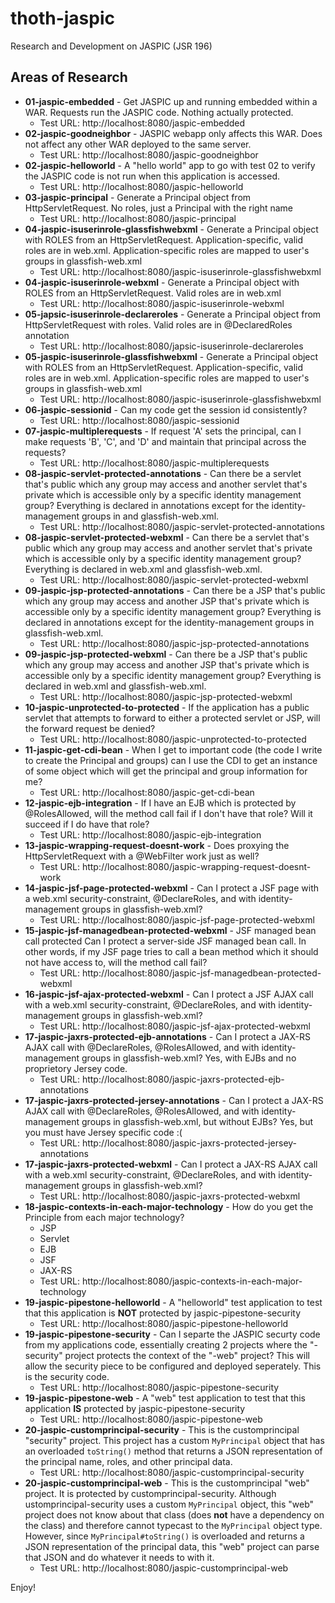 # thoth-jaspic

Research and Development on JASPIC (JSR 196)

Areas of Research
------------------

* **01-jaspic-embedded** - Get JASPIC up and running embedded within a WAR.  Requests run the JASPIC code.  Nothing actually protected.
  * Test URL: http://localhost:8080/jaspic-embedded
* **02-jaspic-goodneighbor** - JASPIC webapp only affects this WAR.  Does not affect any other WAR deployed to the same server.
  * Test URL: http://localhost:8080/jaspic-goodneighbor
* **02-jaspic-helloworld** - A "hello world" app to go with test 02 to verify the JASPIC code is not run when this application is accessed. 
  * Test URL: http://localhost:8080/jaspic-helloworld
* **03-jaspic-principal** - Generate a Principal object from HttpServletRequest.
            No roles, just a Principal with the right name
  * Test URL: http://localhost:8080/jaspic-principal
* **04-jaspic-isuserinrole-glassfishwebxml** - Generate a Principal object with ROLES from an HttpServletRequest. 
            Application-specific, valid roles are in web.xml.  Application-specific
            roles are mapped to user's groups in glassfish-web.xml
  * Test URL: http://localhost:8080/jaspic-isuserinrole-glassfishwebxml
* **04-jaspic-isuserinrole-webxml** - Generate a Principal object with ROLES from an HttpServletRequest. 
            Valid roles are in web.xml
  * Test URL: http://localhost:8080/jaspic-isuserinrole-webxml
* **05-japsic-isuserinrole-declareroles** - Generate a Principal object from HttpServletRequest with roles. 
            Valid roles are in @DeclaredRoles annotation
  * Test URL: http://localhost:8080/japsic-isuserinrole-declareroles
* **05-jaspic-isuserinrole-glassfishwebxml** - Generate a Principal object with ROLES from an HttpServletRequest. 
            Application-specific, valid roles are in web.xml.  Application-specific
            roles are mapped to user's groups in glassfish-web.xml
  * Test URL: http://localhost:8080/jaspic-isuserinrole-glassfishwebxml
* **06-jaspic-sessionid** - Can my code get the session id consistently?
  * Test URL: http://localhost:8080/jaspic-sessionid
* **07-jaspic-multiplerequests** - If request 'A' sets the principal, can I make requests 'B', 'C', and
            'D' and maintain that principal across the requests?
  * Test URL: http://localhost:8080/jaspic-multiplerequests
* **08-jaspic-servlet-protected-annotations** - Can there be a servlet that's public which any group may access and
            another servlet that's private which is accessible only by a specific 
            identity management group? Everything is declared in annotations 
            except for the identity-management groups in and glassfish-web.xml. 
  * Test URL: http://localhost:8080/jaspic-servlet-protected-annotations
* **08-jaspic-servlet-protected-webxml** - Can there be a servlet that's public which any group may access and
            another servlet that's private which is accessible only by a specific 
            identity management group?Everything is declared in web.xml and 
            glassfish-web.xml.
  * Test URL: http://localhost:8080/jaspic-servlet-protected-webxml
* **09-jaspic-jsp-protected-annotations** - Can there be a JSP that's public which any group may access and
            another JSP that's private which is accessible only by a specific 
            identity management group? Everything is declared in annotations 
            except for the identity-management groups in glassfish-web.xml.
  * Test URL: http://localhost:8080/jaspic-jsp-protected-annotations
* **09-jaspic-jsp-protected-webxml** - Can there be a JSP that's public which any group may access and
            another JSP that's private which is accessible only by a specific 
            identity management group? Everything is declared in web.xml and 
            glassfish-web.xml.
  * Test URL: http://localhost:8080/jaspic-jsp-protected-webxml
* **10-jaspic-unprotected-to-protected** - If the application has a public servlet that attempts to forward
            to either a protected servlet or JSP, will the forward request
            be denied?
  * Test URL: http://localhost:8080/jaspic-unprotected-to-protected
* **11-jaspic-get-cdi-bean** - When I get to important code (the code I write to create
            the Principal and groups) can I use the CDI to get an
            instance of some object which will get the principal 
            and group information for me?
  * Test URL: http://localhost:8080/jaspic-get-cdi-bean
* **12-jaspic-ejb-integration** - If I have an EJB which is protected by @RolesAllowed,
            will the method call fail if I don't have that role?
            Will it succeed if I do have that role?
  * Test URL: http://localhost:8080/jaspic-ejb-integration
* **13-jaspic-wrapping-request-doesnt-work** - Does proxying the HttpServletRequext with a @WebFilter work
            just as well?
  * Test URL: http://localhost:8080/jaspic-wrapping-request-doesnt-work
* **14-jaspic-jsf-page-protected-webxml** - Can I protect a JSF page with a web.xml
            security-constraint, @DeclareRoles,
            and with identity-management groups in glassfish-web.xml?
  * Test URL: http://localhost:8080/jaspic-jsf-page-protected-webxml
* **15-jaspic-jsf-managedbean-protected-webxml** - JSF managed bean call protected
            Can I protect a server-side JSF managed bean call.  In other words,
            if my JSF page tries to call a bean method which it should not have
            access to, will the method call fail?
  * Test URL: http://localhost:8080/jaspic-jsf-managedbean-protected-webxml
* **16-jaspic-jsf-ajax-protected-webxml** - Can I protect a JSF AJAX call with a web.xml
            security-constraint, @DeclareRoles,
            and with identity-management groups in glassfish-web.xml?
  * Test URL: http://localhost:8080/jaspic-jsf-ajax-protected-webxml
* **17-jaspic-jaxrs-protected-ejb-annotations** - Can I protect a JAX-RS AJAX call with @DeclareRoles, @RolesAllowed, 
            and with identity-management groups in glassfish-web.xml? Yes,
            with EJBs and no proprietory Jersey code.
  * Test URL: http://localhost:8080/jaspic-jaxrs-protected-ejb-annotations
* **17-jaspic-jaxrs-protected-jersey-annotations** - Can I protect a JAX-RS AJAX call with @DeclareRoles, @RolesAllowed, 
            and with identity-management groups in glassfish-web.xml, but 
            without EJBs? Yes, but you must have Jersey specific code :(
  * Test URL: http://localhost:8080/jaspic-jaxrs-protected-jersey-annotations
* **17-jaspic-jaxrs-protected-webxml** - Can I protect a JAX-RS AJAX call with a web.xml
            security-constraint, @DeclareRoles,
            and with identity-management groups in glassfish-web.xml?
  * Test URL: http://localhost:8080/jaspic-jaxrs-protected-webxml
* **18-jaspic-contexts-in-each-major-technology** - How do you get the Principle from each major technology?
  * JSP
  * Servlet
  * EJB
  * JSF
  * JAX-RS
  * Test URL: http://localhost:8080/jaspic-contexts-in-each-major-technology
* **19-jaspic-pipestone-helloworld** - A "helloworld" test application to test that this application is **NOT** protected by jaspic-pipestone-security 
  * Test URL: http://localhost:8080/jaspic-pipestone-helloworld
* **19-jaspic-pipestone-security** - Can I separte the JASPIC securty code from my applications code,
             essentially creating 2 projects where the "-security" project protects
             the context of the "-web" project?  This will allow the security
             piece to be configured and deployed seperately.  This is the security code.
  * Test URL: http://localhost:8080/jaspic-pipestone-security
* **19-jaspic-pipestone-web** - A "web" test application to test that this application **IS** protected by jaspic-pipestone-security
  * Test URL: http://localhost:8080/jaspic-pipestone-web
* **20-jaspic-customprincipal-security** - This is the customprincipal "security" project.  This project has a
            custom `MyPrincipal` object that has an overloaded `toString()` method that returns a JSON
            representation of the principal name, roles, and other principal data.
  * Test URL: http://localhost:8080/jaspic-customprincipal-security
* **20-jaspic-customprincipal-web** - This is the customprincipal "web" project.  It is protected by
            customprincipal-security.  Although ustomprincipal-security uses a custom
            `MyPrincipal` object, this "web" project does not know about that class (does **not** have
            a dependency on the class) and therefore cannot typecast to the `MyPrincipal` object type.
            However, since `MyPrincipal#toString()` is overloaded and returns a JSON representation of
            the principal data, this "web" project can parse that JSON and do whatever it needs to with it.
  * Test URL: http://localhost:8080/jaspic-customprincipal-web

Enjoy!

